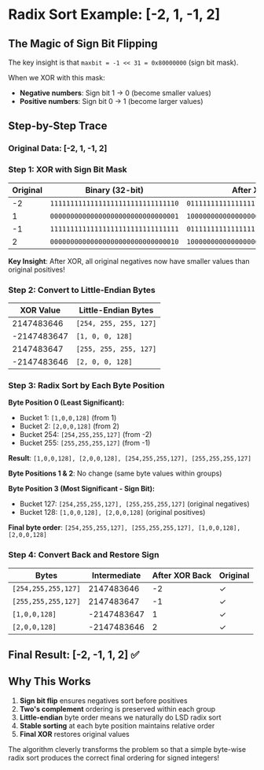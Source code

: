 # Radix Sort Example: [-2, 1, -1, 2]

## The Magic of Sign Bit Flipping

The key insight is that `maxbit = -1 << 31 = 0x80000000` (sign bit mask).

When we XOR with this mask:
- **Negative numbers**: Sign bit 1 → 0 (become smaller values)
- **Positive numbers**: Sign bit 0 → 1 (become larger values)

## Step-by-Step Trace

### Original Data: [-2, 1, -1, 2]

### Step 1: XOR with Sign Bit Mask

| Original | Binary (32-bit) | After XOR | New Value |
|----------|----------------|-----------|-----------|
| -2 | `11111111111111111111111111111110` | `01111111111111111111111111111110` | 2147483646 |
| 1  | `00000000000000000000000000000001` | `10000000000000000000000000000001` | -2147483647 |
| -1 | `11111111111111111111111111111111` | `01111111111111111111111111111111` | 2147483647 |
| 2  | `00000000000000000000000000000010` | `10000000000000000000000000000010` | -2147483646 |

**Key Insight**: After XOR, all original negatives now have smaller values than original positives!

### Step 2: Convert to Little-Endian Bytes

| XOR Value | Little-Endian Bytes |
|-----------|-------------------|
| 2147483646 | `[254, 255, 255, 127]` |
| -2147483647 | `[1, 0, 0, 128]` |
| 2147483647 | `[255, 255, 255, 127]` |
| -2147483646 | `[2, 0, 0, 128]` |

### Step 3: Radix Sort by Each Byte Position

**Byte Position 0 (Least Significant):**
- Bucket 1: `[1,0,0,128]` (from 1)
- Bucket 2: `[2,0,0,128]` (from 2)  
- Bucket 254: `[254,255,255,127]` (from -2)
- Bucket 255: `[255,255,255,127]` (from -1)

**Result**: `[1,0,0,128], [2,0,0,128], [254,255,255,127], [255,255,255,127]`

**Byte Positions 1 & 2**: No change (same byte values within groups)

**Byte Position 3 (Most Significant - Sign Bit):**
- Bucket 127: `[254,255,255,127], [255,255,255,127]` (original negatives)
- Bucket 128: `[1,0,0,128], [2,0,0,128]` (original positives)

**Final byte order**: `[254,255,255,127], [255,255,255,127], [1,0,0,128], [2,0,0,128]`

### Step 4: Convert Back and Restore Sign

| Bytes | Intermediate | After XOR Back | Original |
|-------|-------------|----------------|----------|
| `[254,255,255,127]` | 2147483646 | -2 | ✓ |
| `[255,255,255,127]` | 2147483647 | -1 | ✓ |
| `[1,0,0,128]` | -2147483647 | 1 | ✓ |
| `[2,0,0,128]` | -2147483646 | 2 | ✓ |

## Final Result: [-2, -1, 1, 2] ✅

## Why This Works

1. **Sign bit flip** ensures negatives sort before positives
2. **Two's complement** ordering is preserved within each group
3. **Little-endian** byte order means we naturally do LSD radix sort
4. **Stable sorting** at each byte position maintains relative order
5. **Final XOR** restores original values

The algorithm cleverly transforms the problem so that a simple byte-wise radix sort produces the correct final ordering for signed integers!